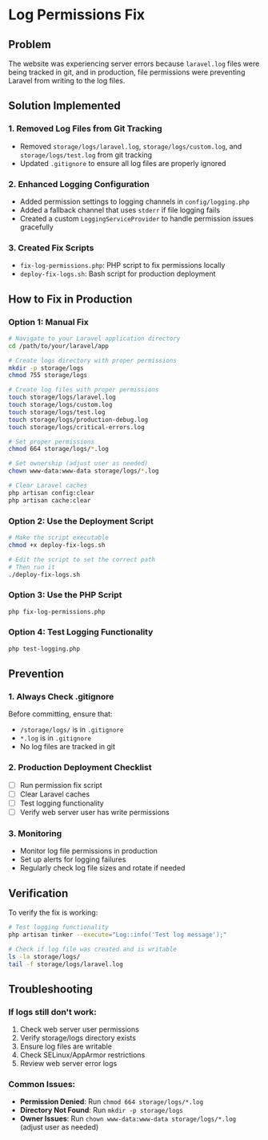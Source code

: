 # Log Permissions Fix

## Problem
The website was experiencing server errors because `laravel.log` files were being tracked in git, and in production, file permissions were preventing Laravel from writing to the log files.

## Solution Implemented

### 1. Removed Log Files from Git Tracking
- Removed `storage/logs/laravel.log`, `storage/logs/custom.log`, and `storage/logs/test.log` from git tracking
- Updated `.gitignore` to ensure all log files are properly ignored

### 2. Enhanced Logging Configuration
- Added permission settings to logging channels in `config/logging.php`
- Added a fallback channel that uses `stderr` if file logging fails
- Created a custom `LoggingServiceProvider` to handle permission issues gracefully

### 3. Created Fix Scripts
- `fix-log-permissions.php`: PHP script to fix permissions locally
- `deploy-fix-logs.sh`: Bash script for production deployment

## How to Fix in Production

### Option 1: Manual Fix
```bash
# Navigate to your Laravel application directory
cd /path/to/your/laravel/app

# Create logs directory with proper permissions
mkdir -p storage/logs
chmod 755 storage/logs

# Create log files with proper permissions
touch storage/logs/laravel.log
touch storage/logs/custom.log
touch storage/logs/test.log
touch storage/logs/production-debug.log
touch storage/logs/critical-errors.log

# Set proper permissions
chmod 664 storage/logs/*.log

# Set ownership (adjust user as needed)
chown www-data:www-data storage/logs/*.log

# Clear Laravel caches
php artisan config:clear
php artisan cache:clear
```

### Option 2: Use the Deployment Script
```bash
# Make the script executable
chmod +x deploy-fix-logs.sh

# Edit the script to set the correct path
# Then run it
./deploy-fix-logs.sh
```

### Option 3: Use the PHP Script
```bash
php fix-log-permissions.php
```

### Option 4: Test Logging Functionality
```bash
php test-logging.php
```

## Prevention

### 1. Always Check .gitignore
Before committing, ensure that:
- `/storage/logs/` is in `.gitignore`
- `*.log` is in `.gitignore`
- No log files are tracked in git

### 2. Production Deployment Checklist
- [ ] Run permission fix script
- [ ] Clear Laravel caches
- [ ] Test logging functionality
- [ ] Verify web server user has write permissions

### 3. Monitoring
- Monitor log file permissions in production
- Set up alerts for logging failures
- Regularly check log file sizes and rotate if needed

## Verification

To verify the fix is working:

```bash
# Test logging functionality
php artisan tinker --execute="Log::info('Test log message');"

# Check if log file was created and is writable
ls -la storage/logs/
tail -f storage/logs/laravel.log
```

## Troubleshooting

### If logs still don't work:
1. Check web server user permissions
2. Verify storage/logs directory exists
3. Ensure log files are writable
4. Check SELinux/AppArmor restrictions
5. Review web server error logs

### Common Issues:
- **Permission Denied**: Run `chmod 664 storage/logs/*.log`
- **Directory Not Found**: Run `mkdir -p storage/logs`
- **Owner Issues**: Run `chown www-data:www-data storage/logs/*.log` (adjust user as needed) 